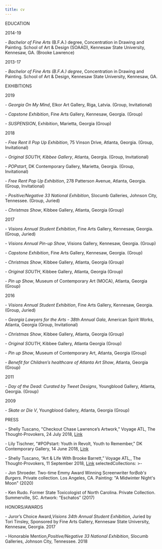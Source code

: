 ```yaml
---
title: cv
---
```

EDUCATION

2014-19

\- *Bachelor of Fine Arts* (B.F.A.) degree, Concentration in Drawing and Painting. School of Art & Design (SOAAD), Kennesaw State University, Kennesaw, GA. (Brooke Lawrence)

2013-17

\- *Bachelor of Fine Arts (B.F.A.) degree*, Concentration in Drawing and Painting. School of Art & Design, Kennesaw State University, Kennesaw, GA.

EXHIBITIONS

2019

\- *Georgia On My Mind*, Elkor Art Gallery, Riga, Latvia. (Group, Invitational)

\- *Capstone Exhibition*, Fine Arts Gallery, Kennesaw, Georgia. (Group)

\- *SUSPENSION*, Exhibition, Marietta, Georgia (Group)

2018

\- *Free Rent II Pop Up Exhibition*, 75 Vinson Drive, Atlanta, Georgia. (Group, Invitational)

\- *Original SOUTH, Kibbee Gallery*, Atlanta, Georgia. (Group, Invitational)

\- *POPstart*, DK Contemporary Gallery, Marietta, Georgia. (Group, Invitational)

\- *Free Rent Pop Up Exhibition*, 278 Patterson Avenue, Atlanta, Georgia. (Group, Invitational)

\- *Positive/Negative 33 National Exhibition*, Slocumb Galleries, Johnson City, Tennessee. (Group, Juried)

\- *Christmas Show*, Kibbee Gallery, Atlanta, Georgia (Group)

2017

\- *Visions Annual Student Exhibition*, Fine Arts Gallery, Kennesaw, Georgia. (Group, Juried)

\- *Visions Annual Pin-up Show*, Visions Gallery, Kennesaw, Georgia. (Group)

\- *Capstone Exhibition*, Fine Arts Gallery, Kennesaw, Georgia. (Group)

\- *Christmas Show*, Kibbee Gallery, Atlanta, Georgia (Group)

\- *Original SOUTH*, Kibbee Gallery, Atlanta, Georgia (Group)

\- *Pin up Show*, Museum of Contemporary Art (MOCA), Atlanta, Georgia (Group)

2016

\- *Visions Annual Student Exhibition*, Fine Arts Gallery, Kennesaw, Georgia. (Group, Juried)

\- *Georgia Lawyers for the Arts - 38th Annual Gala*, American Spirit Works, Atlanta, Georgia (Group, Invitational)

\- *Christmas Show*, Kibbee Gallery, Atlanta, Georgia (Group)

\- *Original SOUTH*, Kibbee Gallery, Atlanta Georgia (Group)

\- *Pin up Show*, Museum of Contemporary Art, Atlanta, Georgia (Group)

\- *Benefit for Children’s healthcare of Atlanta Art Show*, Atlanta, Georgia (Group)

2011

\- *Day of the Dead: Curated by Tweet Designs*, Youngblood Gallery, Atlanta, Georgia. (Group)

2009

\- *Skate or Die V*, Youngblood Gallery, Atlanta, Georgia (Group)

PRESS

\- Shelly Tuscano, "Checkout Chase Lawrence’s Artwork," Voyage ATL, The Thought-Provokers, 24 July 2018, [Link](http://voyageatl.com/interview/check-chase-lawrences-artwork/)

\- Lily Tischner, "#POPstart: Youth in Revolt, Youth to Remember," DK Contemporary Gallery, 14 June 2018, [Link](http://dkgallery.us/popstart-youth-in-revolt-youth-to-remember/)

\- Shelly Tuscano, “Art & Life With Brooke Barrett,” Voyage ATL,, The Thought-Provokers, 11 September 2018, [Link](http://voyageatl.com/interview/art-life-brooke-barrett/) selectedCollections: >-

\- Jon Shroeder. Two-time Emmy Award Winning Screenwriter for*Bob's Burgers*. Private collection. Los Angeles, CA. Painting: "A Midwinter Night's Moon" (2020)

\- Ken Rudo. Former State Toxicologist of North Carolina. Private Collection. Summerville, SC. Artwork: “Eschatos” (2017)

HONORS/AWARDS

\- Juror’s Choice Award,*Visions 34th Annual Student Exhibition*, Juried by Tori Tinsley, Sponsored by Fine Arts Gallery, Kennesaw State University, Kennesaw, Georgia. 2017

\- Honorable Mention,*Positive/Negative 33 National Exhibition*, Slocumb Galleries, Johnson City, Tennessee. 2018